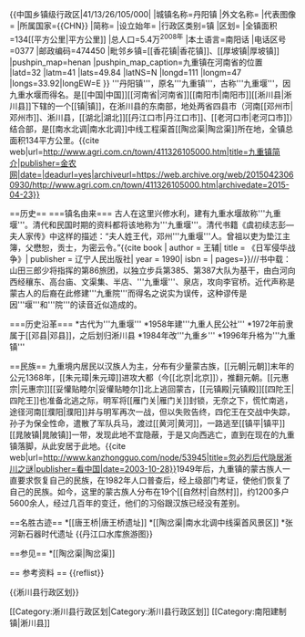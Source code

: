 {{中国乡镇级行政区|41/13/26/105/000|
|城镇名称=丹阳镇
|外文名称=
|代表图像=
|所属国家={{CHN}}
|简称=
|设立始年=
|行政区类别=镇
|区划=
|全镇面积=134[[平方公里|平方公里]]
|总人口=5.4万<sup>2008年</sup>
|本土语言=南阳话
|电话区号=0377
|邮政编码=474450
|毗邻乡镇=[[香花镇|香花镇]]、[[厚坡镇|厚坡镇]]
|pushpin_map=henan
|pushpin_map_caption=九重镇在河南省的位置
|latd=32 |latm=41 |lats=49.84 |latNS=N
|longd=111 |longm=47 |longs=33.92|longEW=E
}}
'''丹阳镇'''，原名'''九重镇'''，古称'''九重堰'''，因九重水堰而得名。是[[中国|中国]][[河南省|河南省]][[南阳市|南阳市]][[淅川县|淅川县]]下辖的一个[[镇|镇]]，在淅川县的东南部，地处两省四县市（河南[[邓州市|邓州市]]、淅川县，[[湖北|湖北]][[丹江口市|丹江口市]]、[[老河口市|老河口市]]）结合部，是[[南水北调|南水北调]]中线工程渠首[[陶岔渠|陶岔渠]]所在地，全镇总面积134平方公里。<ref>{{cite web|url=http://www.agri.com.cn/town/411326105000.htm|title=九重镇简介|publisher=金农网|date=|deadurl=yes|archiveurl=https://web.archive.org/web/20150423060930/http://www.agri.com.cn/town/411326105000.htm|archivedate=2015-04-23}}</ref>

==历史==
===镇名由来===
古人在这里兴修水利，建有九重水堰故称'''九重堰'''。清代和民国时期的资料都将该地称为'''九重堰'''。<ref>清代书籍《虞初续志彭—夫人家传》中这样的描述：“夫人姓王代，邓州'''九重堰'''人。曾祖以吏为垫江主簿，父懋恕，贡士，为密云令。”</ref><ref>{{cite book | author = 王辅| title = 《日军侵华战争》| publisher = 辽宁人民出版社| year = 1990| isbn = | pages=}}///书中载：山田三郎少将指挥的第86旅团，以独立步兵第385、第387大队为基干，由白河向西经穰东、高台庙、文渠集、半店、'''九重堰'''、泉店，攻向李官桥。</ref>近代声称是蒙古人的后裔在此修建'''九重院'''而得名之说实为误传，这种谬传是因'''堰'''和'''院'''的读音近似造成的。

===历史沿革===
*古代为'''九重堰'''
*1958年建'''九重人民公社'''
*1972年前隶属于[[邓县|邓县]]，之后划归淅川县
*1984年改'''九重乡'''
*1996年升格为'''九重镇'''

==民族==
九重境内居民以汉族人为主，分布有少量蒙古族，[[元朝|元朝]]末年的公元1368年，[[朱元璋|朱元璋]]进攻大都（今[[北京|北京]]），推翻元朝。[[元惠宗|元惠宗]][[妥懽贴睦尔|妥懽贴睦尔]]北上逃回蒙古，[[元镇殿|元镇殿]][[四陀王|四陀王]]也准备北逃之际，明军将[[雁门关|雁门关]]封锁，无奈之下，慌忙南逃，途径河南[[濮阳|濮阳]]并与明军再次一战，但以失败告终，四佗王在交战中失踪，孙子为保全性命，遣散了军队兵马，渡过[[黄河|黄河]]，一路逃至[[镇平|镇平]][[晁陂镇|晁陂镇]]一带，发现此地不宜隐蔽，于是又向西逃亡，直到在现在的九重镇落脚，从此安居于此地。<ref>{{cite web|url=http://www.kanzhongguo.com/node/53945|title=忽必烈后代隐居淅川之谜|publisher=看中国|date=2003-10-28}}</ref>1949年后，九重镇的蒙古族人一直要求恢复自己的民族，在1982年人口普查后，经上级部门考证，使他们恢复了自己的民族。如今，这里的蒙古族人分布在19个[[自然村|自然村]]，约1200多户5600余人，经过几百年的变迁，他们的习俗跟汉族已经没有差别。

==名胜古迹==
*[[唐王桥|唐王桥遗址]]
*[[陶岔渠|南水北调中线渠首风景区]]
*张河新石器时代遗址
{{丹江口水库旅游图}}

==参见==
*[[陶岔渠|陶岔渠]]

== 参考资料 ==
{{reflist}}

{{淅川县行政区划}}

[[Category:淅川县行政区划|Category:淅川县行政区划]]
[[Category:南阳建制镇|淅川县]]